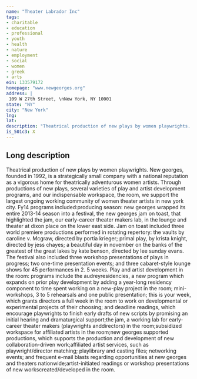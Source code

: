 ```yaml
---
name: "Theater Labrador Inc"
tags:
- charitable
- education
- professional
- youth
- health
- nature
- employment
- social
- women
- greek
- arts
ein: 133579172
homepage: "www.newgeorges.org"
address: |
 109 W 27th Street, \nNew York, NY 10001
state: "NY"
city: "New York"
lng: 
lat: 
description: "Theatrical production of new plays by women playwrights. "
is_501c3: X
---
```


## Long description

Theatrical production of new plays by women playwrights. New georges, founded in 1992, is a strategically small company with a national reputation as a vigorous home for theatrically adventurous women artists. Through productions of new plays, several varieties of play and artist development programs, and our indispensable workspace, the room, we support the largest ongoing working community of women theater artists in new york city. Fy14 programs included:producing season: new georges wrapped its entire 2013-14 season into a festival, the new georges jam on toast, that highlighted the jam, our early-career theater makers lab, in the lounge and theater at dixon place on the lower east side. Jam on toast included three world premiere productions performed in rotating repertory: the vaults by caroline v. Mcgraw, directed by portia krieger; primal play, by krista knight, directed by jess chayes; a beautiful day in november on the banks of the greatest of the great lakes by kate benson, directed by lee sunday evans. The festival also included three workshop presentations of plays in progress; two one-time presentation events; and three cabaret-style lounge shows for 45 performances in 2. 5 weeks. Play and artist development in the room: programs include the audreyresidencies, a new program which expands on prior play development by adding a year-long residency component to time spent working on a new-play project in the room; mini-workshops, 3 to 5 rehearsals and one public presentation; this is your week, which grants directors a full week in the room to work on developmental or experimental projects of their choosing; and deadline readings, which encourage playwrights to finish early drafts of new scripts by promising an initial hearing and dramaturgical support;the jam, a working lab for early-career theater makers (playwrights anddirectors) in the room;subsidized workspace for affiliated artists in the room;new georges supported productions, which supports the production and development of new collaboration-driven work;affiliated artist services, such as playwright/director matching; playlibrary and casting files; networking events; and frequent e-mail blasts regarding opportunities at new georges and theaters nationwide;artist-initiated readings or workshop presentations of new workscreated/developed in the room. 
